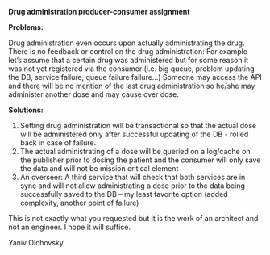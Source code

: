 **Drug administration producer-consumer assignment**

**Problems:**

Drug administration even occurs upon actually administrating the drug. There is no feedback or control on the drug administration:
For example let’s assume that a certain drug was administered but for some reason it was not yet registered via the consumer (i.e. big queue, problem updating the DB, service failure, queue failure failure…)
Someone may access the API and there will be no mention of the last drug administration so he/she may administer another dose and may cause over dose.

**Solutions:**

1.	Setting drug administration will be transactional so that the actual dose will be administered only after successful updating of the DB - rolled back in case of failure.
2.	The actual administrating of a dose will be queried on a log/cache on the publisher prior to dosing the patient and the consumer will only save the data and will not be mission critical element
3.	An overseer: A third service that will check that both services are in sync and will not allow administrating a dose prior to the data being successfully saved to the DB – my least favorite option (added complexity, another point of failure)

This is not exactly what you requested but it is the work of an architect and not an engineer.
I hope it will suffice.

Yaniv Olchovsky.


